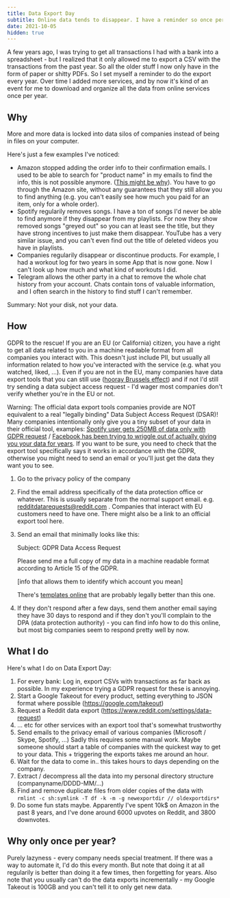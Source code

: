 ```yaml
---
title: Data Export Day
subtitle: Online data tends to disappear. I have a reminder so once per year I export as much data as I can from all online services that I use.
date: 2021-10-05
hidden: true
---
```


A few years ago, I was trying to get all transactions I had with a bank into a spreadsheet - but I realized that it only allowed me to export a CSV with the transactions from the past year. So all the older stuff I now only have in the form of paper or shitty PDFs. So I set myself a reminder to do the export every year. Over time I added more services, and by now it's kind of an event for me to download and organize all the data from online services once per year.

## Why

More and more data is locked into data silos of companies instead of being in files on your computer.

Here's just a few examples I've noticed:

- Amazon stopped adding the order info to their confirmation emails. I used to be able to search for "product name" in my emails to find the info, this is not possible anymore. ([This might be why](https://news.ycombinator.com/item?id=28631732)). You have to go through the Amazon site, without any guarantees that they still allow you to find anything (e.g. you can't easily see how much you paid for an item, only for a whole order).
- Spotify regularily removes songs. I have a ton of songs I'd never be able to find anymore if they disappear from my playlists. For now they show removed songs "greyed out" so you can at least see the title, but they have strong incentives to just make them disappear. YouTube has a very similar issue, and you can't even find out the title of deleted videos you have in playlists.
- Companies regularily disappear or discontinue products. For example, I had a workout log for two years in some App that is now gone. Now I can't look up how much and what kind of workouts I did.
- Telegram allows the other party in a chat to remove the whole chat history from your account. Chats contain tons of valuable information, and I often search in the history to find stuff I can't remember.

Summary: Not your disk, not your data.

## How

GDPR to the rescue! If you are an EU (or California) citizen, you have a right to get all data related to you in a machine readable format from all companies you interact with. This doesn't just include PII, but usually all information related to how you've interacted with the service (e.g. what you watched, liked, ...). Even if you are not in the EU, many companies have data export tools that you can still use ([hooray Brussels effect](https://en.wikipedia.org/wiki/Brussels_effect)) and if not I'd still try sending a data subject access request - I'd wager most companies don't verify whether you're in the EU or not.


Warning: The official data export tools companies provide are NOT equivalent to a real "legally binding" Data Subject Access Request (DSAR)! Many companies intentionally only give you a tiny subset of your data in their official tool, examples: [Spotify user gets 250MB of data only with GDPR request](https://www.reddit.com/r/spotify/comments/94g5mp/spotify_user_requests_gdpr_data_gets_250_mb_of/) / [Facebook has been trying to wriggle out of actually giving you your data for years](http://europe-v-facebook.org/EN/Get_your_Data_/get_your_data_.html). If you want to be sure, you need to check that the export tool specifically says it works in accordance with the GDPR, otherwise you might need to send an email or you'll just get the data they want you to see.

1. Go to the privacy policy of the company
2. Find the email address specifically of the data protection office or whatever. This is usually separate from the normal support email. e.g. redditdatarequests@reddit.com . Companies that interact with EU customers need to have one. There might also be a link to an official export tool here.
3. Send an email that minimally looks like this:

	Subject: GDPR Data Access Request

	Please send me a full copy of my data in a machine readable format according to Article 15 of the GDPR.

	[info that allows them to identify which account you mean]

   There's [templates online](https://ico.org.uk/your-data-matters/your-right-to-get-copies-of-your-data/preparing-and-submitting-your-subject-access-request/) that are probably legally better than this one.
4. If they don't respond after a few days, send them another email saying they have 30 days to respond and if they don't you'll complain to the DPA (data protection authority) - you can find info how to do this online, but most big companies seem to respond pretty well by now.


## What I do

Here's what I do on Data Export Day:

1. For every bank: Log in, export CSVs with transactions as far back as possible. In my experience trying a GDPR request for these is annoying.
2. Start a Google Takeout for every product, setting everything to JSON format where possible (https://google.com/takeout)
3. Request a Reddit data export (https://www.reddit.com/settings/data-request)
4. ... etc for other services with an export tool that's somewhat trustworthy
5. Send emails to the privacy email of various companies (Microsoft / Skype, Spotify, ...) Sadly this requires some manual work. Maybe someone should start a table of companies with the quickest way to get to your data. This + triggering the exports takes me around an hour.
6. Wait for the data to come in.. this takes hours to days depending on the company.
7. Extract / decompress all the data into my personal directory structure (companyname/DDDD-MM/...)
8. Find and remove duplicate files from older copies of the data with `rmlint -c sh:symlink -T df -k -m -g newexportdir // oldexportdirs*`
9. Do some fun stats maybe. Apparently I've spent 10k$ on Amazon in the past 8 years, and I've done around 6000 upvotes on  Reddit, and 3800 downvotes.


## Why only once per year?

Purely lazyness - every company needs special treatment. If there was a way to automate it, I'd do this every month. But note that doing it at all regularily is better than doing it a few times, then forgetting for years. Also note that you usually can't do the data exports incrementally - my Google Takeout is 100GB and you can't tell it to only get new data.